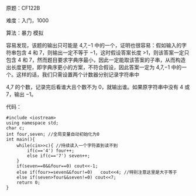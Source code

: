 原题：CF122B

难度：入门，1000

算法：暴力 模拟

容易发现，该题的输出只可能是 4,7,−1 中的一个，证明也很容易：假如输入的字符串包含 
4
和 
7，则输出一定不等于 
−1，这时假设答案长度 >1，则该答案一定只包含 
4 和 
7，然而题目要求字典序最小，因此一定能取该答案的子串，从而构造出长度更短，即字典序更小的方案，不符合假设，因此答案一定为 
4,7,−1 中的一个。这样的话，我们只需设置两个计数器分别记录字符串中 

4,7 的个数，记录完后看谁大且个数不为 
0，就输出谁。如果原字符串中没有 
4 或 
7，输出 
−1。

代码：

```
#include <iostream>
using namespace std;
char c;
int four,seven; //全局变量自动初始化为0
int main(){
	while(cin>>c){ //持续读入一个字符直到读不到
		if(c=='4') four++;
		else if(c=='7') seven++;
	}
	if(seven==0&&four==0) cout<<-1;
	else if(four>=seven&&four!=0)	cout<<4; //特别注意这里是大于等于
	else if(seven>four&&seven!=0) cout<<7;
	return 0;
}
```